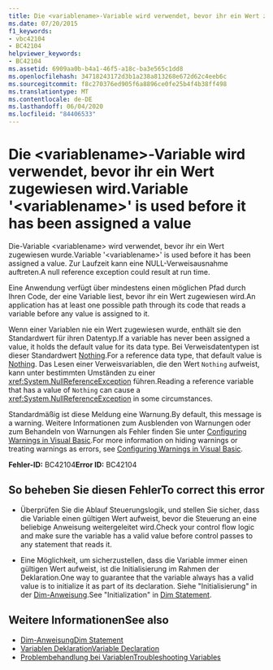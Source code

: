 ```yaml
---
title: Die <variablename>-Variable wird verwendet, bevor ihr ein Wert zugewiesen wird.
ms.date: 07/20/2015
f1_keywords:
- vbc42104
- BC42104
helpviewer_keywords:
- BC42104
ms.assetid: 6909aa0b-b4a1-46f5-a18c-ba3e565c1dd8
ms.openlocfilehash: 34718243172d3b1a238a813268e672d62c4eeb6c
ms.sourcegitcommit: f8c270376ed905f6a8896ce0fe25b4f4b38ff498
ms.translationtype: MT
ms.contentlocale: de-DE
ms.lasthandoff: 06/04/2020
ms.locfileid: "84406533"
---
```

# <a name="variable-variablename-is-used-before-it-has-been-assigned-a-value"></a><span data-ttu-id="b1e59-102">Die \<variablename>-Variable wird verwendet, bevor ihr ein Wert zugewiesen wird.</span><span class="sxs-lookup"><span data-stu-id="b1e59-102">Variable '\<variablename>' is used before it has been assigned a value</span></span>
<span data-ttu-id="b1e59-103">Die-Variable \<variablename> wird verwendet, bevor ihr ein Wert zugewiesen wurde.</span><span class="sxs-lookup"><span data-stu-id="b1e59-103">Variable '\<variablename>' is used before it has been assigned a value.</span></span> <span data-ttu-id="b1e59-104">Zur Laufzeit kann eine NULL-Verweisausnahme auftreten.</span><span class="sxs-lookup"><span data-stu-id="b1e59-104">A null reference exception could result at run time.</span></span>  
  
 <span data-ttu-id="b1e59-105">Eine Anwendung verfügt über mindestens einen möglichen Pfad durch Ihren Code, der eine Variable liest, bevor ihr ein Wert zugewiesen wird.</span><span class="sxs-lookup"><span data-stu-id="b1e59-105">An application has at least one possible path through its code that reads a variable before any value is assigned to it.</span></span>  
  
 <span data-ttu-id="b1e59-106">Wenn einer Variablen nie ein Wert zugewiesen wurde, enthält sie den Standardwert für ihren Datentyp.</span><span class="sxs-lookup"><span data-stu-id="b1e59-106">If a variable has never been assigned a value, it holds the default value for its data type.</span></span> <span data-ttu-id="b1e59-107">Bei Verweisdatentypen ist dieser Standardwert [Nothing](../nothing.md).</span><span class="sxs-lookup"><span data-stu-id="b1e59-107">For a reference data type, that default value is [Nothing](../nothing.md).</span></span> <span data-ttu-id="b1e59-108">Das Lesen einer Verweisvariablen, die den Wert `Nothing` aufweist, kann unter bestimmten Umständen zu einer <xref:System.NullReferenceException> führen.</span><span class="sxs-lookup"><span data-stu-id="b1e59-108">Reading a reference variable that has a value of `Nothing` can cause a <xref:System.NullReferenceException> in some circumstances.</span></span>  
  
 <span data-ttu-id="b1e59-109">Standardmäßig ist diese Meldung eine Warnung.</span><span class="sxs-lookup"><span data-stu-id="b1e59-109">By default, this message is a warning.</span></span> <span data-ttu-id="b1e59-110">Weitere Informationen zum Ausblenden von Warnungen oder zum Behandeln von Warnungen als Fehler finden Sie unter [Configuring Warnings in Visual Basic](/visualstudio/ide/configuring-warnings-in-visual-basic).</span><span class="sxs-lookup"><span data-stu-id="b1e59-110">For more information on hiding warnings or treating warnings as errors, see [Configuring Warnings in Visual Basic](/visualstudio/ide/configuring-warnings-in-visual-basic).</span></span>  
  
 <span data-ttu-id="b1e59-111">**Fehler-ID:** BC42104</span><span class="sxs-lookup"><span data-stu-id="b1e59-111">**Error ID:** BC42104</span></span>  
  
## <a name="to-correct-this-error"></a><span data-ttu-id="b1e59-112">So beheben Sie diesen Fehler</span><span class="sxs-lookup"><span data-stu-id="b1e59-112">To correct this error</span></span>  
  
- <span data-ttu-id="b1e59-113">Überprüfen Sie die Ablauf Steuerungslogik, und stellen Sie sicher, dass die Variable einen gültigen Wert aufweist, bevor die Steuerung an eine beliebige Anweisung weitergeleitet wird.</span><span class="sxs-lookup"><span data-stu-id="b1e59-113">Check your control flow logic and make sure the variable has a valid value before control passes to any statement that reads it.</span></span>  
  
- <span data-ttu-id="b1e59-114">Eine Möglichkeit, um sicherzustellen, dass die Variable immer einen gültigen Wert aufweist, ist die Initialisierung im Rahmen der Deklaration.</span><span class="sxs-lookup"><span data-stu-id="b1e59-114">One way to guarantee that the variable always has a valid value is to initialize it as part of its declaration.</span></span> <span data-ttu-id="b1e59-115">Siehe "Initialisierung" in der [Dim-Anweisung](../statements/dim-statement.md).</span><span class="sxs-lookup"><span data-stu-id="b1e59-115">See "Initialization" in [Dim Statement](../statements/dim-statement.md).</span></span>  
  
## <a name="see-also"></a><span data-ttu-id="b1e59-116">Weitere Informationen</span><span class="sxs-lookup"><span data-stu-id="b1e59-116">See also</span></span>

- [<span data-ttu-id="b1e59-117">Dim-Anweisung</span><span class="sxs-lookup"><span data-stu-id="b1e59-117">Dim Statement</span></span>](../statements/dim-statement.md)
- [<span data-ttu-id="b1e59-118">Variablen Deklaration</span><span class="sxs-lookup"><span data-stu-id="b1e59-118">Variable Declaration</span></span>](../../programming-guide/language-features/variables/variable-declaration.md)
- [<span data-ttu-id="b1e59-119">Problembehandlung bei Variablen</span><span class="sxs-lookup"><span data-stu-id="b1e59-119">Troubleshooting Variables</span></span>](../../programming-guide/language-features/variables/troubleshooting-variables.md)
